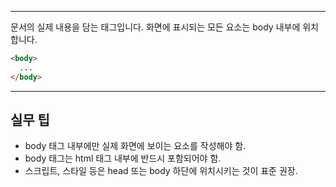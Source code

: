 
---
문서의 실제 내용을 담는 태그입니다. 화면에 표시되는 모든 요소는 body 내부에 위치합니다.

```html
<body>
  ...
</body>
```

---

## 실무 팁
- body 태그 내부에만 실제 화면에 보이는 요소를 작성해야 함.
- body 태그는 html 태그 내부에 반드시 포함되어야 함.
- 스크립트, 스타일 등은 head 또는 body 하단에 위치시키는 것이 표준 권장.

